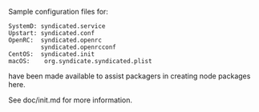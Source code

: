 Sample configuration files for:
```
SystemD: syndicated.service
Upstart: syndicated.conf
OpenRC:  syndicated.openrc
         syndicated.openrcconf
CentOS:  syndicated.init
macOS:    org.syndicate.syndicated.plist
```
have been made available to assist packagers in creating node packages here.

See doc/init.md for more information.
